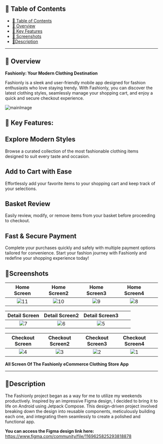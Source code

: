 ## 📒 Table of Contents
- [📒 Table of Contents](#-table-of-contents)
- [📍 Overview](#-overview)
- [📍 Key Features](#-keyfeatures)
- [🚀 Screenshots](#-Screenshots)
-  [🧩Description](#-Description)
---

## 📍 Overview


**Fashionly: Your Modern Clothing Destination**

Fashionly is a sleek and user-friendly mobile app designed for fashion enthusiasts who love staying trendy. With Fashionly, you can discover the latest clothing styles, seamlessly manage your shopping cart, and enjoy a quick and secure checkout experience.

![mainImage](https://github.com/user-attachments/assets/116ebfb4-f219-4684-8401-553807e0943f)


## 📍 Key Features:
## **Explore Modern Styles**
Browse a curated collection of the most fashionable clothing items designed to suit every taste and occasion.

## **Add to Cart with Ease**
Effortlessly add your favorite items to your shopping cart and keep track of your selections.

## **Basket Review**
Easily review, modify, or remove items from your basket before proceeding to checkout.

## **Fast & Secure Payment**
Complete your purchases quickly and safely with multiple payment options tailored for convenience.
Start your fashion journey with Fashionly and redefine your shopping experience today!

## 🚀Screenshots


| Home Screen |  Home Screen2 |  Home Screen3 |  Home Screen4 | |
:-------------------------:|:-------------------------:|:-------------------------:|:-------------------------:|:-------------------------:
 ![11](https://github.com/user-attachments/assets/6639f60b-436d-4336-a712-e8e9054b559c) |  ![10](https://github.com/user-attachments/assets/74f7822d-69d9-4836-8eee-739611b972ed) | ![9](https://github.com/user-attachments/assets/47165bab-9db8-48d1-9120-b955a0b63383) | ![8](https://github.com/user-attachments/assets/e1085eaf-c98c-466f-ae58-0dbcf4250906) |   |






| Detail Screen |  Detail Screen2 | Detail Screen3 |   |  |
:-------------------------:|:-------------------------:|:-------------------------:|:-------------------------:|:-------------------------:
![7](https://github.com/user-attachments/assets/7d2608b2-57f3-4156-999b-500ef72caf98) | ![6](https://github.com/user-attachments/assets/d75794ca-42c7-4591-a29e-b1fede10b87a) | ![5](https://github.com/user-attachments/assets/17b05158-ccf0-44da-b8f2-5d8f90f150c1)  |  |  |



| Checkout Screen |  Checkout Screen2 |  Checkout Screen3 | Checkout Screen4 | |
:-------------------------:|:-------------------------:|:-------------------------:|:-------------------------:|:-------------------------:
![4](https://github.com/user-attachments/assets/56484838-979b-4915-a854-c1f69862d635) | ![3](https://github.com/user-attachments/assets/cb4dc0ef-1668-40e1-9da8-00cab5bbfa51) | ![2](https://github.com/user-attachments/assets/dd6cc9f7-6cf0-4dd4-bb52-c5b011cafd9a) | ![1](https://github.com/user-attachments/assets/a848e1b4-92e8-4fd0-93f3-c5d267b3a349) |   |





**All Screen Of The Fashionly eCommerce Clothing Store App**

---

## 🧩Description

The Fashionly project began as a way for me to utilize my weekends productively. Inspired by an impressive Figma design, I decided to bring it to life on Android using Jetpack Compose. This design-driven project involved breaking down the design into reusable components, meticulously building each one, and integrating them seamlessly to create a polished and functional app.

**You can access the Figma design link here:**
https://www.figma.com/community/file/1169625825293818878
